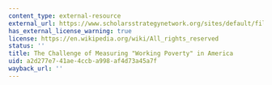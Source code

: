 ```yaml
---
content_type: external-resource
external_url: https://www.scholarsstrategynetwork.org/sites/default/files/ssn-key-findings-thiede-lichter-and-sanders-on-measuring-working-poverty.pdf
has_external_license_warning: true
license: https://en.wikipedia.org/wiki/All_rights_reserved
status: ''
title: The Challenge of Measuring "Working Poverty" in America
uid: a2d277e7-41ae-4ccb-a998-af4d73a45a7f
wayback_url: ''
---
```

